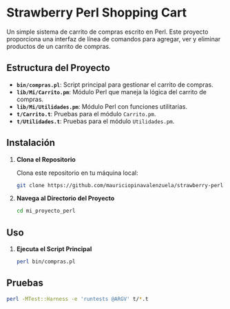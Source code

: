 # Strawberry Perl Shopping Cart

Un simple sistema de carrito de compras escrito en Perl. Este proyecto proporciona una interfaz de línea de comandos para agregar, ver y eliminar productos de un carrito de compras.

## Estructura del Proyecto

- **`bin/compras.pl`**: Script principal para gestionar el carrito de compras.
- **`lib/Mi/Carrito.pm`**: Módulo Perl que maneja la lógica del carrito de compras.
- **`lib/Mi/Utilidades.pm`**: Módulo Perl con funciones utilitarias.
- **`t/Carrito.t`**: Pruebas para el módulo `Carrito.pm`.
- **`t/Utilidades.t`**: Pruebas para el módulo `Utilidades.pm`.

## Instalación

1. **Clona el Repositorio**

   Clona este repositorio en tu máquina local:

   ```sh
   git clone https://github.com/mauriciopinavalenzuela/strawberry-perl.git

2. **Navega al Directorio del Proyecto**

   ```sh
   cd mi_proyecto_perl

## Uso 

1. **Ejecuta el Script Principal**

   ```sh
   perl bin/compras.pl

## Pruebas 

   ```sh
   perl -MTest::Harness -e 'runtests @ARGV' t/*.t


   
   
